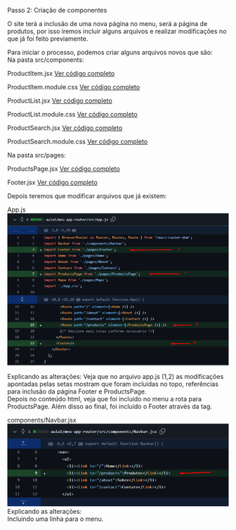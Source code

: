 Passo 2: Criação de componentes

O site terá a inclusão de uma nova página no menu, será a página de produtos, por isso iremos incluir alguns arquivos e realizar modificações no que já foi feito previamente.

Para iniciar o processo, podemos criar alguns arquivos novos que são:  
Na pasta src/components:
    
ProductItem.jsx
[Ver código completo](../aula1/meu-app-router/src/components/ProductItem.jsx)

ProductItem.module.css
[Ver código completo](../aula1/meu-app-router/src/components/ProductItem.module.css)
    
ProductList.jsx
[Ver código completo](../aula1/meu-app-router/src/components/ProductList.jsx)
    
ProductList.module.css
[Ver código completo](../aula1/meu-app-router/src/components/ProductList.module.css)

ProductSearch.jsx
[Ver código completo](../aula1/meu-app-router/src/components/ProductSearch.sx)

ProductSearch.module.css
[Ver código completo](../aula1/meu-app-router/src/components/ProductSearch.module.css)

Na pasta src/pages:

ProductsPage.jsx
[Ver código completo](../aula1/meu-app-router/src/pages/ProductsPage.jsx)

Footer.jsx
[Ver código completo](../aula1/meu-app-router/src/components/Footer.jsx)    

Depois teremos que modificar arquivos que já existem:

App.js
![Alterações realizadas no arquivo app.js](appjs.png)

Explicando as alterações: 
Veja que no arquivo app.js (1,2) as modificações apontadas pelas setas mostram que foram incluídas no topo, referências para inclusão da página Footer e ProductsPage.   
Depois no conteúdo html, veja que foi incluído no menu a rota para ProductsPage.
Além disso ao final, foi incluído o Footer através da tag. 

components/Navbar.jsx
![Alterações realizadas no arquivo navbar.jsx](navbarjs.png)
Explicando as alterações:  
Incluindo uma linha para o menu.
 


